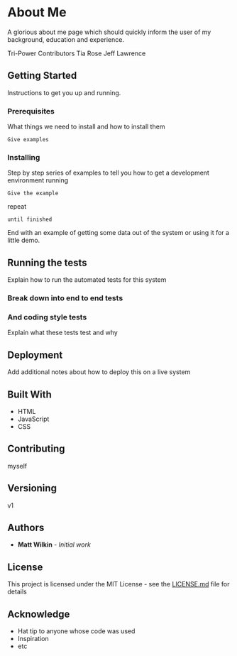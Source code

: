 # About Me
A glorious about me page which should quickly inform the user of my background, education and experience.

Tri-Power Contributors
Tia Rose
Jeff Lawrence

## Getting Started
Instructions to get you up and running. 

### Prerequisites

What things we need to install and how to install them

```
Give examples
```

### Installing

Step by step series of examples to tell you how to get a development environment running

```
Give the example
```

repeat

```
until finished
```

End with an example of getting some data out of the 
system or using it for a little demo. 

## Running the tests

Explain how to run the automated tests for this system

### Break down into end to end tests

### And coding style tests

Explain what these tests test and why

## Deployment

Add additional notes about how to deploy this on a live system

## Built With
* HTML
* JavaScript
* CSS

## Contributing

myself

## Versioning

v1

## Authors

* **Matt Wilkin** - *Initial work*

## License

This project is licensed under the MIT License - see the [LICENSE.md](LICENSE.md) file for details

## Acknowledge

* Hat tip to anyone whose code was used
* Inspiration
* etc